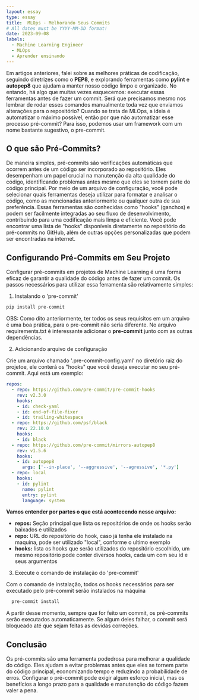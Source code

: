 ```yaml
---
layout: essay
type: essay
title:  MLOps - Melhorando Seus Commits
# All dates must be YYYY-MM-DD format!
date: 2023-09-08
labels:
  - Machine Learning Engineer
  - MLOps
  - Aprender ensinando
---
```


Em artigos anteriores, falei sobre as melhores práticas de codificação, seguindo diretrizes como o **PEP8**, e explorando ferramentas como **pylint** e **autopep8** que ajudam a manter nosso código limpo e organizado. No entando, há algo que muitas vezes esquecemos: executar essas ferramentas antes de fazer um commit. Será que precisamos mesmo nos lembrar de rodar esses comandos manualmente toda vez que enviamos alterações para o repositório?
Quando se trata de MLOps, a ideia é automatizar o máximo possível, então por que não automatizar esse processo pré-commit? Para isso, podemos usar um framework com um nome bastante sugestivo, o pre-commit.

## O que são Pré-Commits?

De maneira simples, pré-commits são verificações automáticas que ocorrem antes de um código ser incorporado ao repositório. Eles desempenham um papel crucial na manutenção da alta qualidade do código, identificando problemas antes mesmo que eles se tornem parte do código principal. Por meio de um arquivo de configuração, você pode selecionar quais ferramentas deseja utilizar para formatar e analisar o código, como as mencionadas anteriormente ou qualquer outra de sua preferência. Essas ferramentas são conhecidas como "hooks" (ganchos) e podem ser facilmente integradas ao seu fluxo de desenvolvimento, contribuindo para uma codificação mais limpa e eficiente. Você pode encontrar uma lista de "hooks" disponíveis diretamente no repositório do pré-commits no GitHub, além de outras opções personalizadas que podem ser encontradas na internet.

## Configurando Pré-Commits em Seu Projeto

Configurar pré-commits em projetos de Machine Learning é uma forma eficaz de garantir a qualidade do código antes de fazer um commit. Os passos necessários para utilizar essa ferramenta são relativamente simples:

1. Instalando o 'pre-commit'

```bash
pip install pre-commit
```

OBS: Como dito anteriormente, ter todos os seus requisitos em um arquivo é uma boa prática, para o pre-commit não seria diferente. No arquivo requirements.txt é interessante adicionar o **pre-commit** junto com as outras dependências.

2. Adicionando arquivo de configuração

Crie um arquivo chamado '.pre-commit-config.yaml' no diretório raiz do projetoe, ele conterá os "hooks" que você deseja executar no seu pré-commit. Aqui está um exemplo:

```yaml  
repos:
  - repo: https://github.com/pre-commit/pre-commit-hooks
    rev: v2.3.0
    hooks:
    - id: check-yaml
    - id: end-of-file-fixer
    - id: trailing-whitespace
  - repo: https://github.com/psf/black
    rev: 22.10.0
    hooks:
    - id: black
  - repo: https://github.com/pre-commit/mirrors-autopep8
    rev: v1.5.6
    hooks:
    - id: autopep8
      args: ['--in-place', '--aggressive', '--agressive', '*.py']
  - repo: local
    hooks:
    - id: pylint
      name: pylint
      entry: pylint
      language: system
```

**Vamos entender por partes o que está acontecendo nesse arquivo:**

* **repos:** Seção principal que lista os repositórios de onde os hooks serão baixados e utilizados
* **repo:** URL do repositório do hook, caso já tenha ele instalado na maquina, pode ser utilizado "local", conforme o ultimo exemplo
* **hooks:** lista os hooks que serão utilizados do repositório escolhido, um mesmo repositório pode conter diversos hooks, cada um com seu id e seus argumentos

3. Execute o comando de instalação do 'pre-commit'

  Com o comando de instalação, todos os hooks necessários para ser executado pelo pré-commit serão instalados na máquina

  ```bash
    pre-commit install
  ```

A partir desse momento, sempre que for feito um commit, os pré-commits serão executados automaticamente. Se algum deles falhar, o commit será bloqueado até que sejam feitas as devidas correções.

## Conclusão

Os pré-commits são uma ferramenta podedrosa para melhorar a qualidade do código. Eles ajudam a evitar problemas antes que eles se tornem parte do código principal, economizando tempo e reduzindo a probabilidade de erros. 
Configurar o pré-commit pode exigir algum esforço inicial, mas os benefícios a longo prazo para a qualidade e manutenção do código fazem valer a pena.
